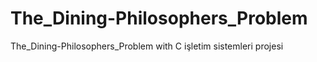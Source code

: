 # The_Dining-Philosophers_Problem
The_Dining-Philosophers_Problem with C işletim sistemleri projesi
